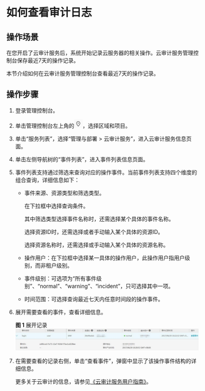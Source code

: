 # 如何查看审计日志<a name="ecs_03_1102"></a>

## 操作场景<a name="section348215012500"></a>

在您开启了云审计服务后，系统开始记录云服务器的相关操作。云审计服务管理控制台保存最近7天的操作记录。

本节介绍如何在云审计服务管理控制台查看最近7天的操作记录。

## 操作步骤<a name="section19713162125313"></a>

1.  登录管理控制台。
2.  单击管理控制台左上角的![](figures/icon-region.png)，选择区域和项目。
3.  单击“服务列表”，选择“管理与部署 \> 云审计服务”，进入云审计服务信息页面。
4.  单击左侧导航树的“事件列表”，进入事件列表信息页面。
5.  事件列表支持通过筛选来查询对应的操作事件。当前事件列表支持四个维度的组合查询，详细信息如下：
    -   事件来源、资源类型和筛选类型。

        在下拉框中选择查询条件。

        其中筛选类型选择事件名称时，还需选择某个具体的事件名称。

        选择资源ID时，还需选择或者手动输入某个具体的资源ID。

        选择资源名称时，还需选择或手动输入某个具体的资源名称。

    -   操作用户：在下拉框中选择某一具体的操作用户，此操作用户指用户级别，而非租户级别。
    -   事件级别：可选项为“所有事件级别”、“normal”、“warning”、“incident”，只可选择其中一项。
    -   时间范围：可选择查询最近七天内任意时间段的操作事件。

6.  展开需要查看的事件，查看详细信息。

    **图 1**  展开记录<a name="fig1972512145312"></a>  
    ![](figures/展开记录.jpg "展开记录")

7.  在需要查看的记录右侧，单击“查看事件”，弹窗中显示了该操作事件结构的详细信息。

    更多关于云审计的信息，请参见[《云审计服务用户指南》](https://support.huaweicloud.com/cts/index.html)。


